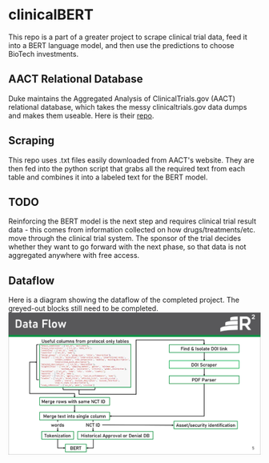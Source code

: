 # clinicalBERT
This repo is a part of a greater project to scrape clinical trial data, feed it into a BERT language model, and then use the predictions to choose BioTech investments.

## AACT Relational Database 
Duke maintains the Aggregated Analysis of ClinicalTrials.gov (AACT) relational database, which takes the messy clinicaltrials.gov data dumps and makes them useable. Here is their [repo](https://github.com/ctti-clinicaltrials/aact).

## Scraping
This repo uses .txt files easily downloaded from AACT's website. They are then fed into the python script that grabs all the required text from each table and combines it into a labeled text for the BERT model. 

## TODO
Reinforcing the BERT model is the next step and requires clinical trial result data - this comes from information collected on how drugs/treatments/etc. move through the clinical trial system. The sponsor of the trial decides whether they want to go forward with the next phase, so that data is not aggregated anywhere with free access. 

## Dataflow 
Here is a diagram showing the dataflow of the completed project. The greyed-out blocks still need to be completed. 
![Data flow](bin/Dataflow.png)
